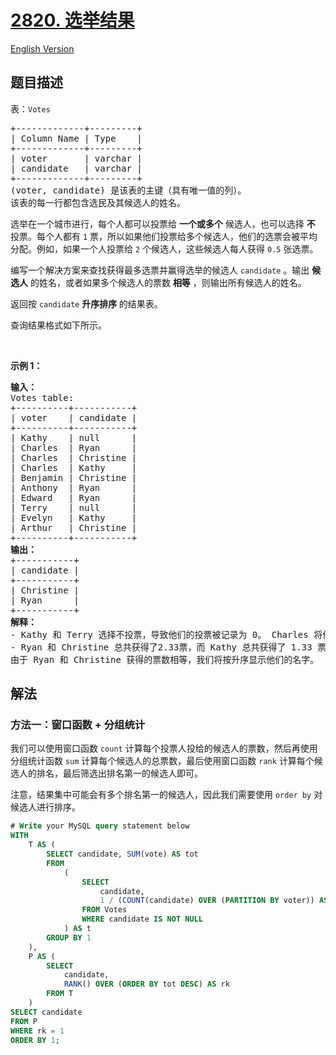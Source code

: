 # [2820. 选举结果](https://leetcode.cn/problems/election-results)

[English Version](/solution/2800-2899/2820.Election%20Results/README_EN.md)

<!-- tags: -->

## 题目描述

<!-- 这里写题目描述 -->

<p>表：<code><font face="monospace">Votes</font></code></p>

<pre>
+-------------+---------+ 
| Column Name | Type    | 
+-------------+---------+ 
| voter       | varchar | 
| candidate   | varchar |
+-------------+---------+
(voter, candidate) 是该表的主键（具有唯一值的列）。
该表的每一行都包含选民及其候选人的姓名。
</pre>

<p>选举在一个城市进行，每个人都可以投票给 <strong>一个或多个</strong> 候选人，也可以选择 <strong>不</strong> 投票。每个人都有 <code>1</code> 票，所以如果他们投票给多个候选人，他们的选票会被平均分配。例如，如果一个人投票给 <code>2</code> 个候选人，这些候选人每人获得&nbsp;<code>0.5</code> 张选票。</p>

<p>编写一个解决方案来查找获得最多选票并赢得选举的候选人&nbsp;<code>candidate</code> 。输出 <strong>候选人</strong> 的姓名，或者如果多个候选人的票数 <strong>相等</strong> ，则输出所有候选人的姓名。</p>

<p>返回按 <code>candidate</code>&nbsp;<strong>升序排序&nbsp;</strong>的结果表。</p>

<p>查询结果格式如下所示。</p>

<p>&nbsp;</p>

<p><strong class="example">示例 1：</strong></p>

<pre>
<strong>输入：</strong> 
Votes table:
+----------+-----------+
| voter    | candidate |
+----------+-----------+
| Kathy    | null      |
| Charles  | Ryan      |
| Charles  | Christine |
| Charles  | Kathy     |
| Benjamin | Christine |
| Anthony  | Ryan      |
| Edward   | Ryan      |
| Terry    | null      |
| Evelyn   | Kathy     |
| Arthur   | Christine |
+----------+-----------+
<b>输出：</b>
+-----------+
| candidate | 
+-----------+
| Christine |  
| Ryan      |  
+-----------+
<b>解释：</b>
- Kathy 和 Terry 选择不投票，导致他们的投票被记录为 0。 Charles 将他的选票分配给了三位候选人，相当于每位候选人得到 0.33 票。另一方面，Benjamin, Arthur, Anthony, Edward, 和 Evely 各自把票投给了一位候选人。
- Ryan 和 Christine 总共获得了2.33票，而 Kathy 总共获得了 1.33 票。
由于 Ryan 和 Christine 获得的票数相等，我们将按升序显示他们的名字。</pre>

## 解法

### 方法一：窗口函数 + 分组统计

我们可以使用窗口函数 `count` 计算每个投票人投给的候选人的票数，然后再使用分组统计函数 `sum` 计算每个候选人的总票数，最后使用窗口函数 `rank` 计算每个候选人的排名，最后筛选出排名第一的候选人即可。

注意，结果集中可能会有多个排名第一的候选人，因此我们需要使用 `order by` 对候选人进行排序。

<!-- tabs:start -->

```sql
# Write your MySQL query statement below
WITH
    T AS (
        SELECT candidate, SUM(vote) AS tot
        FROM
            (
                SELECT
                    candidate,
                    1 / (COUNT(candidate) OVER (PARTITION BY voter)) AS vote
                FROM Votes
                WHERE candidate IS NOT NULL
            ) AS t
        GROUP BY 1
    ),
    P AS (
        SELECT
            candidate,
            RANK() OVER (ORDER BY tot DESC) AS rk
        FROM T
    )
SELECT candidate
FROM P
WHERE rk = 1
ORDER BY 1;
```

<!-- tabs:end -->

<!-- end -->
